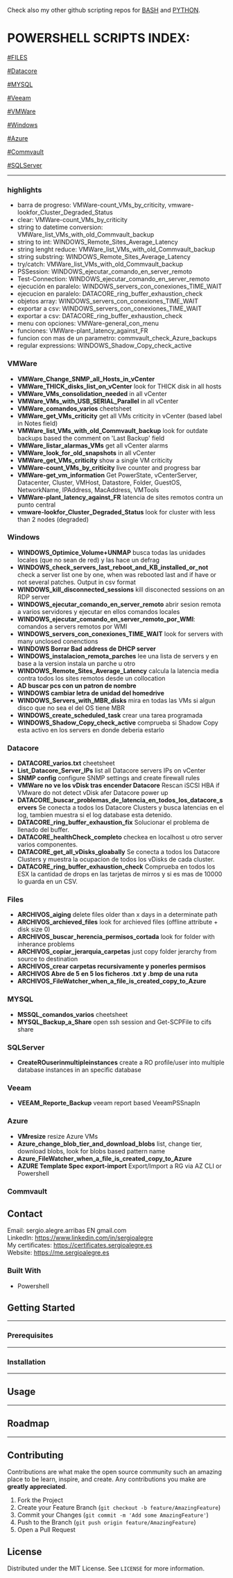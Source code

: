 Check also my other github scripting repos for [BASH](https://github.com/sergioalegre/Bash-Script) and [PYTHON](https://github.com/sergioalegre/Python-automations).

# **POWERSHELL SCRIPTS INDEX:**

[#FILES](#FILES)

[#Datacore](#Datacore)

[#MYSQL](#MYSQL)

[#Veeam](#Veeam)

[#VMWare](#VMWare)

[#Windows](#Windows)

[#Azure](#Azure)

[#Commvault](#Commvault)

[#SQLServer](#SQLServer)

------------

### highlights
  - barra de progreso: VMWare-count_VMs_by_criticity, vmware-lookfor_Cluster_Degraded_Status
  - clear: VMWare-count_VMs_by_criticity
  - string to datetime conversion: VMWare_list_VMs_with_old_Commvault_backup
  - string to int: WINDOWS_Remote_Sites_Average_Latency
  - string lenght reduce: VMWare_list_VMs_with_old_Commvault_backup
  - string substring: WINDOWS_Remote_Sites_Average_Latency
  - try/catch: VMWare_list_VMs_with_old_Commvault_backup
  - PSSession: WINDOWS_ejecutar_comando_en_server_remoto
  - Test-Connection: WINDOWS_ejecutar_comando_en_server_remoto
  - ejecución en paralelo: WINDOWS_servers_con_conexiones_TIME_WAIT
  - ejecucion en paralelo: DATACORE_ring_buffer_exhaustion_check
  - objetos array: WINDOWS_servers_con_conexiones_TIME_WAIT
  - exportar a csv: WINDOWS_servers_con_conexiones_TIME_WAIT
  - exportar a csv: DATACORE_ring_buffer_exhaustion_check
  - menu con opciones: VMWare-general_con_menu
  - funciones: VMWare-plant_latency_against_FR
  - funcion con mas de un parametro: commvault_check_Azure_backups
  - regular expressions: WINDOWS_Shadow_Copy_check_active

### VMWare
  - **VMWare_Change_SNMP_all_Hosts_in_vCenter**
  - **VMWare_THICK_disks_list_on_vCenter** look for THICK disk in all hosts
  - **VMWare_VMs_consolidation_needed** in all vCenter
  - **VMWare_VMs_with_USB_SERIAL_Parallel** in all vCenter
  - **VMWare_comandos_varios** cheetsheet
  - **VMWare_get_VMs_criticity** get all VMs criticity in vCenter (based label in Notes field)
  - **VMWare_list_VMs_with_old_Commvault_backup** look for outdate backups based the comment on 'Last Backup' field
  - **VMWare_listar_alarmas_VMs** get all vCenter alarms
  - **VMWare_look_for_old_snapshots** in all vCenter
  - **VMWare_get_VMs_criticity** show a single VM criticity
  - **VMWare-count_VMs_by_criticity** live counter and progress bar
  - **VMWare-get_vm_information** Get PowerState, vCenterServer, Datacenter, Cluster, VMHost, Datastore, Folder, GuestOS, NetworkName, IPAddress, MacAddress, VMTools
  - **VMWare-plant_latency_against_FR** latencia de sites remotos contra un punto central
  - **vmware-lookfor_Cluster_Degraded_Status** look for cluster with less than 2 nodes (degraded)

### Windows
  - **WINDOWS_Optimice_Volume+UNMAP** busca todas las unidades locales (que no sean de red) y las hace un defrag
  - **WINDOWS_check_servers_last_reboot_and_KB_installed_or_not** check a server list one by one, when was rebooted last and if have or not several patches. Output in csv format
  - **WINDOWS_kill_disconnected_sessions** kill disconected sessions on an RDP server
  - **WINDOWS_ejecutar_comando_en_server_remoto** abrir sesion remota a varios servidores y ejecutar en ellos comandos locales
  - **WINDOWS_ejecutar_comando_en_server_remoto_por_WMI**: comandos a servers remotos por WMI
  - **WINDOWS_servers_con_conexiones_TIME_WAIT** look for servers with many unclosed conenctions
  - **WINDOWS Borrar Bad address de DHCP server**
  - **WINDOWS_instalacion_remota_parches** lee una lista de servers y en base a la version instala un parche u otro
  - **WINDOWS_Remote_Sites_Average_Latency** calcula la latencia media contra todos los sites remotos desde un collocation
  - **AD buscar pcs con un patron de nombre**
  - **WINDOWS cambiar letra de unidad del homedrive**
  - **WINDOWS_Servers_with_MBR_disks** mira en todas las VMs si algun disco que no sea el del OS tiene MBR
  - **WINDOWS_create_scheduled_task** crear una tarea programada
  - **WINDOWS_Shadow_Copy_check_active** comprueba si Shadow Copy esta activo en los servers en donde deberia estarlo

### Datacore
  - **DATACORE_varios.txt** cheetsheet
  - **List_Datacore_Server_IPs** list all Datacore servers IPs on vCenter
  - **SNMP config** configure SNMP settings and create firewall rules
  - **VMWare no ve los vDisk tras encender Datacore** Rescan iSCSI HBA if VMware do not detect vDisk afer Datacore power up
  - **DATACORE_buscar_problemas_de_latencia_en_todos_los_datacore_servers** Se conecta a todos los Datacore Clusters y busca latencias en el log, tambien muestra si el log database esta detenido.
  - **DATACORE_ring_buffer_exhaustion_fix** Solucionar el problema de llenado del buffer.
  - **DATACORE_healthCheck_completo** checkea en localhost u otro server varios componentes.
  - **DATACORE_get_all_vDisks_gloabally** Se conecta a todos los Datacore Clusters y muestra la ocupacion de todos los vDisks de cada cluster.
  - **DATACORE_ring_buffer_exhaustion_check** Comprueba en todos los ESX la cantidad de drops en las tarjetas de mirros y si es mas de 10000 lo guarda en un CSV.  

### Files
  - **ARCHIVOS_aiging** delete files older than x days in a determinate path
  - **ARCHIVOS_archieved_files** look for archieved files (offline attribute + disk size 0)
  - **ARCHIVOS_buscar_herencia_permisos_cortada** look for folder with inherance problems
  - **ARCHIVOS_copiar_jerarquia_carpetas** just copy folder jerarchy from source to destination
  - **ARCHIVOS_crear carpetas recursivamente y ponerles permisos**
  - **ARCHIVOS Abre de 5 en 5 los ficheros .txt y .bmp de una ruta**
  - **ARCHIVOS_FileWatcher_when_a_file_is_created_copy_to_Azure**

### MYSQL
  - **MSSQL_comandos_varios** cheetsheet
  - **MYSQL_Backup_a_Share** open ssh session and Get-SCPFile to cifs share

### SQLServer
  - **CreateROuserinmultipleinstances** create a RO profile/user into multiple database instances in an specific database

### Veeam
  - **VEEAM_Reporte_Backup** veeam report based VeeamPSSnapIn

### Azure
  - **VMresize** resize Azure VMs
  - **Azure_change_blob_tier_and_download_blobs** list, change tier, download blobs, look for blobs based pattern name
  - **Azure_FileWatcher_when_a_file_is_created_copy_to_Azure**
  - **AZURE Template Spec export-import** Export/Import a RG via AZ CLI or Powershell

### Commvault


## Contact
Email: sergio.alegre.arribas EN gmail.com
<br>
LinkedIn: https://www.linkedin.com/in/sergioalegre
<br>
My certificates: https://certificates.sergioalegre.es
<br>
Website: https://me.sergioalegre.es

### Built With
<!-- TECNOLOGIAS -->
* Powershell

## Getting Started
---

### Prerequisites
---

### Installation
---

## Usage
---

## Roadmap
---

## Contributing
Contributions are what make the open source community such an amazing place to be learn, inspire, and create. Any contributions you make are **greatly appreciated**.

1. Fork the Project
2. Create your Feature Branch (`git checkout -b feature/AmazingFeature`)
3. Commit your Changes (`git commit -m 'Add some AmazingFeature'`)
4. Push to the Branch (`git push origin feature/AmazingFeature`)
5. Open a Pull Request

## License
Distributed under the MIT License. See `LICENSE` for more information.


[linkedin-shield]: https://img.shields.io/badge/-LinkedIn-black.svg?style=flat-square&logo=linkedin&colorB=555
[linkedin-url]: https://linkedin.com/in/sergioalegre
